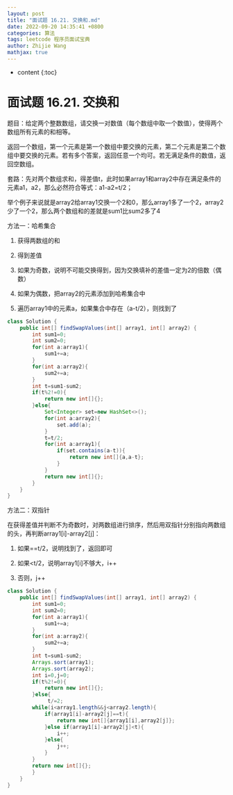 ```yaml
---
layout: post
title: "面试题 16.21. 交换和.md"
date: 2022-09-20 14:35:41 +0800
categories: 算法
tags: leetcode 程序员面试宝典
author: Zhijie Wang
mathjax: true
---
```



* content
{:toc}














# 面试题 16.21. 交换和

题目：给定两个整数数组，请交换一对数值（每个数组中取一个数值），使得两个数组所有元素的和相等。

返回一个数组，第一个元素是第一个数组中要交换的元素，第二个元素是第二个数组中要交换的元素。若有多个答案，返回任意一个均可。若无满足条件的数值，返回空数组。

套路：先对两个数组求和，得差值t，此时如果array1和array2中存在满足条件的元素a1，a2，那么必然符合等式：a1-a2=t/2；

举个例子来说就是array2给array1交换一个2和0，那么array1多了一个2，array2少了一个2，那么两个数组和的差就是sum1比sum2多了4

方法一：哈希集合

1. 获得两数组的和

1. 得到差值

1. 如果为奇数，说明不可能交换得到，因为交换填补的差值一定为2的倍数（偶数）

1. 如果为偶数，把array2的元素添加到哈希集合中

1. 遍历array1中的元素a，如果集合中存在（a-t/2），则找到了

```java
class Solution {
    public int[] findSwapValues(int[] array1, int[] array2) {
        int sum1=0;
        int sum2=0;
        for(int a:array1){
            sum1+=a;
        }
        for(int a:array2){
            sum2+=a;
        }
        int t=sum1-sum2;
        if(t%2!=0){
            return new int[]{};
        }else{
            Set<Integer> set=new HashSet<>();
            for(int a:array2){
                set.add(a);
            }
            t=t/2;
            for(int a:array1){
                if(set.contains(a-t)){
                    return new int[]{a,a-t};
                }
            }
            return new int[]{};
        }
    }
}
```



方法二：双指针

在获得差值并判断不为奇数时，对两数组进行排序，然后用双指针分别指向两数组的头，再判断array1[i]-array2[j]：

1. 如果==t/2，说明找到了，返回即可

1. 如果<t/2，说明array1[i]不够大，i++

1. 否则，j++

```java
class Solution {
    public int[] findSwapValues(int[] array1, int[] array2) {
        int sum1=0;
        int sum2=0;
        for(int a:array1){
            sum1+=a;
        }
        for(int a:array2){
            sum2+=a;
        }
        int t=sum1-sum2;
        Arrays.sort(array1);
        Arrays.sort(array2);
        int i=0,j=0;
        if(t%2!=0){
            return new int[]{};
        }else{
             t/=2;
        while(i<array1.length&&j<array2.length){
            if(array1[i]-array2[j]==t){
                return new int[]{array1[i],array2[j]};
            }else if(array1[i]-array2[j]<t){
                i++;
            }else{
                j++;
            }
        }
        return new int[]{};
        }
    }
}
```

